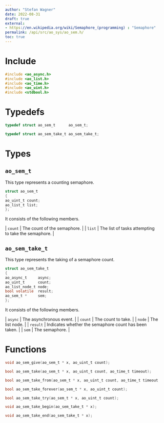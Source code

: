 ```yaml
---
author: "Stefan Wagner"
date: 2022-08-31
draft: true
external:
- https://en.wikipedia.org/wiki/Semaphore_(programming) : "Semaphore"
permalink: /api/src/ao_sys/ao_sem.h/
toc: true
---
```


# Include

```c
#include <ao_async.h>
#include <ao_list.h>
#include <ao_time.h>
#include <ao_uint.h>
#include <stdbool.h>
```

# Typedefs

```c
typedef struct ao_sem_t      ao_sem_t;
```

```c
typedef struct ao_sem_take_t ao_sem_take_t;
```

# Types

## `ao_sem_t`

This type represents a counting semaphore.

```c
struct ao_sem_t
{
ao_uint_t count;
ao_list_t list;
};
```

It consists of the following members.

| `count` | The count of the semaphore. |
| `list` | The list of tasks attempting to take the semaphore. |

## `ao_sem_take_t`

This type represents the taking of a semaphore count.

```c
struct ao_sem_take_t
{
ao_async_t     async;
ao_uint_t      count;
ao_list_node_t node;
bool volatile  result;
ao_sem_t *     sem;
};
```

It consists of the following members.

| `async` | The asynchronous event. |
| `count` | The count to take. |
| `node` | The list node. |
| `result` | Indicates whether the semaphore count has been taken. |
| `sem` | The semaphore. |

# Functions

```c
void ao_sem_give(ao_sem_t * x, ao_uint_t count);
```

```c
bool ao_sem_take(ao_sem_t * x, ao_uint_t count, ao_time_t timeout);
```

```c
bool ao_sem_take_from(ao_sem_t * x, ao_uint_t count, ao_time_t timeout, ao_time_t beginning);
```

```c
bool ao_sem_take_forever(ao_sem_t * x, ao_uint_t count);
```

```c
bool ao_sem_take_try(ao_sem_t * x, ao_uint_t count);
```

```c
void ao_sem_take_begin(ao_sem_take_t * x);
```

```c
void ao_sem_take_end(ao_sem_take_t * x);
```

